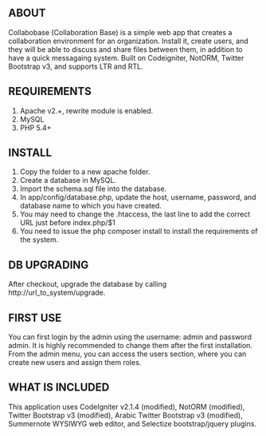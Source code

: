 ABOUT
----------------------
Collabobase (Collaboration Base) is a simple web app that creates a collaboration environment
for an organization. Install it, create users, and they will be able to discuss and share files
between them, in addition to have a quick messagaing system.
Built on Codeigniter, NotORM, Twitter Bootstrap v3, and supports LTR and RTL.

REQUIREMENTS
----------------------
1. Apache v2.+, rewrite module is enabled.
2. MySQL
3. PHP 5.4+

INSTALL
----------------------
1. Copy the folder to a new apache folder.
2. Create a database in MySQL.
3. Import the schema.sql file into the database.
4. In app/config/database.php, update the host, username, password, and database name to which you have created.
5. You may need to change the .htaccess, the last line to add the correct URL just before index.php/$1
6. You need to issue the php composer install to install the requirements of the system. 

DB UPGRADING
----------------------
After checkout, upgrade the database by calling http://url_to_system/upgrade.

FIRST USE
----------------------
You can first login by the admin using the username: admin and password admin.
It is highly recommended to change them after the first installation.
From the admin menu, you can access the users section, where you can create new users and assign them roles.

WHAT IS INCLUDED
----------------------
This application uses CodeIgniter v2.1.4 (modified), NotORM (modified), Twitter Bootstrap v3 (modified), Arabic Twitter Bootstrap v3 (modified), Summernote WYSIWYG web editor, and Selectize bootstrap/jquery plugins.
